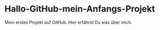 # Hallo-GitHub-mein-Anfangs-Projekt
Mein erstes Projekt auf GitHub. Hier erfährst Du was über mich.
